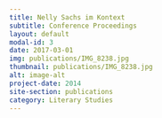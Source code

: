 ```yaml
---
title: Nelly Sachs im Kontext
subtitle: Conference Proceedings
layout: default
modal-id: 3
date: 2017-03-01
img: publications/IMG_8238.jpg
thumbnail: publications/IMG_8238.jpg
alt: image-alt
project-date: 2014
site-section: publications
category: Literary Studies
---
```


